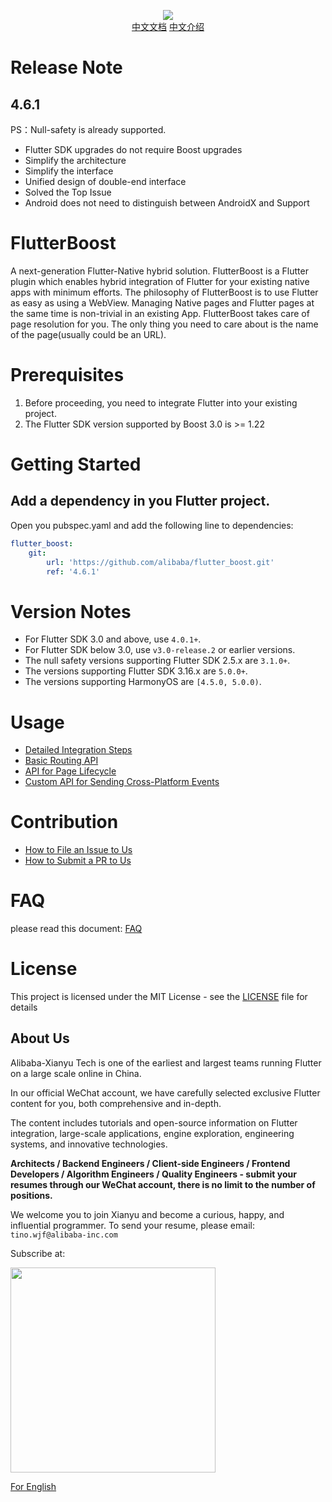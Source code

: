 <p align="center">
  <img src="flutter_boost.png">
   <b></b><br>
  <a href="README_CN.md">中文文档</a>
  <a href="https://zhuanlan.zhihu.com/p/362662962">中文介绍</a>
</p>

# Release Note
## 4.6.1

PS：Null-safety is already supported.

- Flutter SDK upgrades do not require Boost upgrades
- Simplify the architecture
- Simplify the interface
- Unified design of double-end interface
- Solved the Top Issue
- Android does not need to distinguish between AndroidX and Support

# FlutterBoost
A next-generation Flutter-Native hybrid solution. FlutterBoost is a Flutter plugin which enables hybrid integration of Flutter for your existing native apps with minimum efforts. The philosophy of FlutterBoost is to use Flutter as easy as using a WebView. Managing Native pages and Flutter pages at the same time is non-trivial in an existing App. FlutterBoost takes care of page resolution for you. The only thing you need to care about is the name of the page(usually could be an URL). 
<a name="bf647454"></a>

# Prerequisites

1. Before proceeding, you need to integrate Flutter into your existing project.
2. The Flutter SDK version supported by Boost 3.0 is >= 1.22


# Getting Started


## Add a dependency in you Flutter project.

Open you pubspec.yaml and add the following line to dependencies:

``` yaml
flutter_boost:
    git:
        url: 'https://github.com/alibaba/flutter_boost.git'
        ref: '4.6.1'
```

# Version Notes
- For Flutter SDK 3.0 and above, use `4.0.1+`.
- For Flutter SDK below 3.0, use `v3.0-release.2` or earlier versions.
- The null safety versions supporting Flutter SDK 2.5.x are `3.1.0+`.
- The versions supporting Flutter SDK 3.16.x are `5.0.0+`.
- The versions supporting HarmonyOS are `[4.5.0, 5.0.0)`.


# Usage
- [Detailed Integration Steps](https://github.com/alibaba/flutter_boost/blob/master/docs/install.md)
- [Basic Routing API](https://github.com/alibaba/flutter_boost/blob/master/docs/routeAPI.md)
- [API for Page Lifecycle](https://github.com/alibaba/flutter_boost/blob/master/docs/lifecycle.md)
- [Custom API for Sending Cross-Platform Events](https://github.com/alibaba/flutter_boost/blob/master/docs/event.md)

# Contribution
- [How to File an Issue to Us](https://github.com/alibaba/flutter_boost/blob/master/docs/issue.md)
- [How to Submit a PR to Us](https://github.com/alibaba/flutter_boost/blob/master/docs/pr.md)

# FAQ
please read this document:
<a href="Frequently Asked Question.md">FAQ</a>


# License
This project is licensed under the MIT License - see the [LICENSE](LICENSE) file for details

## About Us
Alibaba-Xianyu Tech is one of the earliest and largest teams running Flutter on a large scale online in China.

In our official WeChat account, we have carefully selected exclusive Flutter content for you, both comprehensive and in-depth.

The content includes tutorials and open-source information on Flutter integration, large-scale applications, engine exploration, engineering systems, and innovative technologies.

**Architects / Backend Engineers / Client-side Engineers / Frontend Developers / Algorithm Engineers / Quality Engineers - submit your resumes through our WeChat account, there is no limit to the number of positions.**

We welcome you to join Xianyu and become a curious, happy, and influential programmer. To send your resume, please email: `tino.wjf@alibaba-inc.com`

Subscribe at:

<img src="https://img.alicdn.com/tfs/TB17Ki5XubviK0jSZFNXXaApXXa-656-656.png" width="328px" height="328px">

[For English](https://twitter.com/xianyutech "For English")
